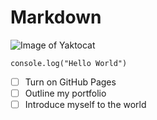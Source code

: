 # Markdown

![Image of Yaktocat](https://octodex.github.com/images/yaktocat.png)

```
console.log("Hello World")
```

- [ ] Turn on GitHub Pages
- [ ] Outline my portfolio
- [ ] Introduce myself to the world

